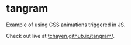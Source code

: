 # tangram

Example of using CSS animations triggered in JS.

Check out live at [tchayen.github.io/tangram/](https://tchayen.github.io/tangram/).
